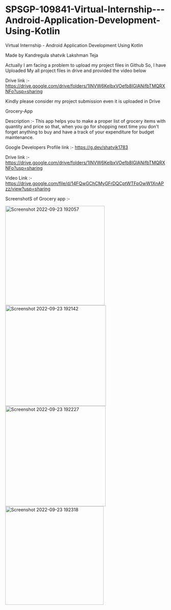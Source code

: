 # SPSGP-109841-Virtual-Internship---Android-Application-Development-Using-Kotlin
Virtual Internship - Android Application Development Using Kotlin

Made by Kandregula shatvik Lakshman Teja 

Actually I am facing a problem to upload my project files in Github So, I have Uploaded My all project files in drive and provided the video below

Drive link :- https://drive.google.com/drive/folders/1INVW6KelbxVOefb8IGlANifbTMQRXNFo?usp=sharing

Kindly please consider my project submission even it is uploaded in Drive 


Grocery-App

Description :- This app helps you to make a proper list of grocery items with quantity and price so that, when you go for shopping next time you don't forget anything to buy and have a track of your expenditure for budget maintenance.

Google Developers Profile link :- https://g.dev/shatvik1783

Drive link :- https://drive.google.com/drive/folders/1INVW6KelbxVOefb8IGlANifbTMQRXNFo?usp=sharing

Video Link :- https://drive.google.com/file/d/14FQwGChCMyGFrDQCptWTFpOwW1XnAPzz/view?usp=sharing

ScreenshotS of Grocery app :-

<img width="311" alt="Screenshot 2022-09-23 192057" src="https://user-images.githubusercontent.com/111081429/191976552-2cfacfe2-916a-417d-9da1-a17bd60e2cac.png">
<img width="315" alt="Screenshot 2022-09-23 192142" src="https://user-images.githubusercontent.com/111081429/191976737-b23bc9f9-1561-46a5-93a6-f90236cd1577.png">
<img width="314" alt="Screenshot 2022-09-23 192227" src="https://user-images.githubusercontent.com/111081429/191976891-9af626cd-30e5-4cc6-abd6-7ffb8721c858.png">
<img width="308" alt="Screenshot 2022-09-23 192318" src="https://user-images.githubusercontent.com/111081429/191976987-a106f325-1f6d-4219-9792-c51400518903.png">

